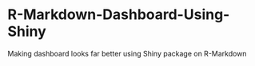 # R-Markdown-Dashboard-Using-Shiny
Making dashboard looks far better using Shiny package on R-Markdown
